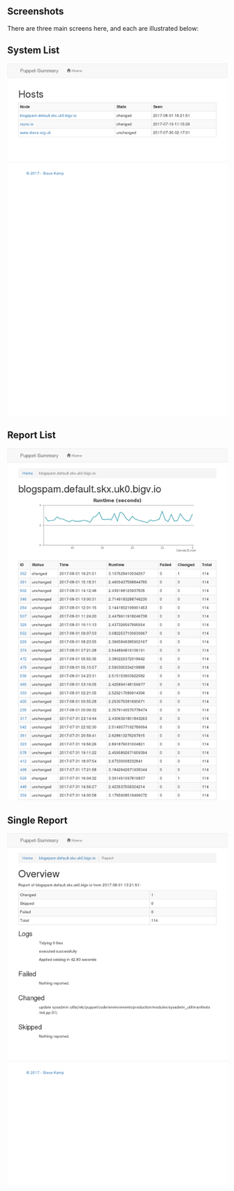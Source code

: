 Screenshots
-----------

There are three main screens here, and each are illustrated below:


## System List

![Screenshot](index.png)

## Report List

![Screenshot](host.png)

## Single Report

![Screenshot](report.png)
